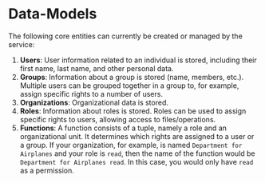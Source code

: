 # Data-Models
The following core entities can currently be created or managed by the service:

1. **Users**: User information related to an individual is stored, including their first name, last name, and other personal data.
1. **Groups**: Information about a group is stored (name, members, etc.). Multiple users can be grouped together in a group to, for example, assign specific rights to a number of users.
1. **Organizations**: Organizational data is stored.
1. **Roles**: Information about roles is stored. Roles can be used to assign specific rights to users, allowing access to files/operations.
1. **Functions**: A function consists of a tuple, namely a role and an organizational unit. It determines which rights are assigned to a user or a group. If your organization, for example, is named `Department for Airplanes` and your role is `read`, then the name of the function would be `Department for Airplanes read`. In this case, you would only have `read` as a permission.